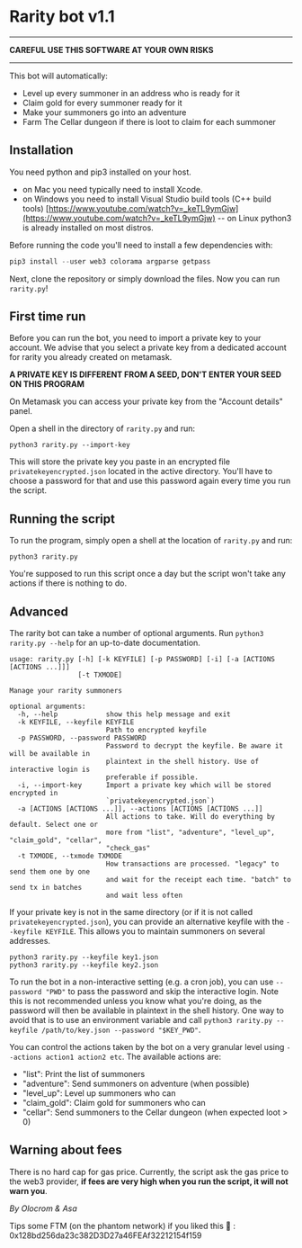 # Rarity bot v1.1

___________________________________________________

**CAREFUL USE THIS SOFTWARE AT YOUR OWN RISKS**

_____________________________________________________


This bot will automatically:

- Level up every summoner in an address who is ready for it
- Claim gold for every summoner ready for it
- Make your summoners go into an adventure
- Farm The Cellar dungeon if there is loot to claim for each summoner

## Installation

You need python and pip3 installed on your host. 

- on Mac you need typically need to install Xcode.
- on Windows you need to install Visual Studio build tools (C++ build tools) [https://www.youtube.com/watch?v=_keTL9ymGjw](https://www.youtube.com/watch?v=_keTL9ymGjw)
-- on Linux python3 is already installed on most distros.

Before running the code you'll need to install a few dependencies with:

```powershell
pip3 install --user web3 colorama argparse getpass
```

Next, clone the repository or simply download the files. Now you can run `rarity.py`!

## First time run

Before you can run the bot, you need to import a private key to your account. We advise that you select a private key from a dedicated account for rarity you already created on metamask.

**A PRIVATE KEY IS DIFFERENT FROM A SEED, DON'T ENTER YOUR SEED ON THIS PROGRAM**

On Metamask you can access your private key from the "Account details" panel.

Open a shell in the directory of `rarity.py` and run:

```
python3 rarity.py --import-key
```

This will store the private key you paste in an encrypted file `privatekeyencrypted.json` located in the active directory. You'll have to choose a password for that and use this password again every time you run the script.

## Running the script

To run the program, simply open a shell at the location of `rarity.py` and run:

```
python3 rarity.py
```

You're supposed to run this script once a day but the script won't take any actions if there is nothing to do.

## Advanced

The rarity bot can take a number of optional arguments. Run `python3 rarity.py --help` for an up-to-date documentation.

```
usage: rarity.py [-h] [-k KEYFILE] [-p PASSWORD] [-i] [-a [ACTIONS [ACTIONS ...]]]
                 [-t TXMODE]

Manage your rarity summoners

optional arguments:
  -h, --help            show this help message and exit
  -k KEYFILE, --keyfile KEYFILE
                        Path to encrypted keyfile
  -p PASSWORD, --password PASSWORD
                        Password to decrypt the keyfile. Be aware it will be available in
                        plaintext in the shell history. Use of interactive login is
                        preferable if possible.
  -i, --import-key      Import a private key which will be stored encrypted in
                        `privatekeyencrypted.json`)
  -a [ACTIONS [ACTIONS ...]], --actions [ACTIONS [ACTIONS ...]]
                        All actions to take. Will do everything by default. Select one or
                        more from "list", "adventure", "level_up", "claim_gold", "cellar",
                        "check_gas"
  -t TXMODE, --txmode TXMODE
                        How transactions are processed. "legacy" to send them one by one
                        and wait for the receipt each time. "batch" to send tx in batches
                        and wait less often
```


If your private key is not in the same directory (or if it is not called `privatekeyencrypted.json`), you can provide an alternative keyfile with the `--keyfile KEYFILE`. This allows you to maintain summoners on several addresses.

```
python3 rarity.py --keyfile key1.json
python3 rarity.py --keyfile key2.json
```

To run the bot in a non-interactive setting (e.g. a cron job), you can use `--password "PWD"` to pass the password and skip the interactive login. 
Note this is not recommended unless you know what you're doing, as the password will then be available in plaintext in the shell history. 
One way to avoid that is to use an environment variable and call `python3 rarity.py --keyfile /path/to/key.json --password "$KEY_PWD"`.

You can control the actions taken by the bot on a very granular level using `--actions action1 action2 etc`. 
The available actions are:

- "list": Print the list of summoners
- "adventure": Send summoners on adventure (when possible)
- "level_up": Level up summoners who can
- "claim_gold": Claim gold for summoners who can
- "cellar": Send summoners to the Cellar dungeon (when expected loot > 0)


## Warning about fees

There is no hard cap for gas price. Currently, the script ask the gas price to the web3 provider, **if fees are very high when you run the script, it will not warn you**.

*By Olocrom & Asa*

Tips some FTM (on the phantom network) if you liked this 🙂 : 0x128bd256da23c382D3D27a46FEAf32212154f159